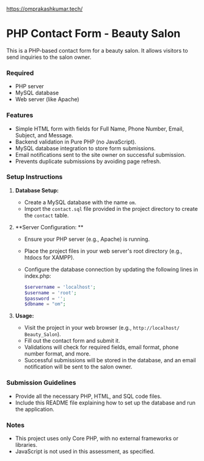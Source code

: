 https://omprakashkumar.tech/
# PHP Contact Form - Beauty Salon

This is a PHP-based contact form for a beauty salon. It allows visitors to send inquiries to the salon owner.

### Required


- PHP server
- MySQL database
- Web server (like Apache)


### Features

- Simple HTML form with fields for Full Name, Phone Number, Email, Subject, and Message.
- Backend validation in Pure PHP (no JavaScript).
- MySQL database integration to store form submissions.
- Email notifications sent to the site owner on successful submission.
- Prevents duplicate submissions by avoiding page refresh.

### Setup Instructions

1. **Database Setup:**

   - Create a MySQL database with the name `om`.
   - Import the `contact.sql` file provided in the project directory to create the `contact` table.




2. **Server Configuration: **

   - Ensure your PHP server (e.g., Apache) is running.
   - Place the project files in your web server's root directory (e.g., htdocs for XAMPP).
   - Configure the database connection by updating the following lines in index.php:

     ```php
     $servername = 'localhost';
     $username = 'root';
     $password = '';
     $dbname = "om";
     ```

3. **Usage:**

   - Visit the project in your web browser (e.g., `http://localhost/ Beauty_Salon`).
   - Fill out the contact form and submit it.
   - Validations will check for required fields, email format, phone number format, and more.
   - Successful submissions will be stored in the database, and an email notification will be sent to the salon owner.

### Submission Guidelines

- Provide all the necessary PHP, HTML, and SQL code files.
- Include this README file explaining how to set up the database and run the application.

### Notes

- This project uses only Core PHP, with no external frameworks or libraries.
- JavaScript is not used in this assessment, as specified.

